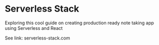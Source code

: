 # Serverless Stack

Exploring this cool guide on creating production ready note taking app using Serverless and React

See link: serverless-stack.com

